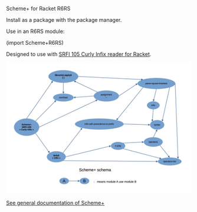 Scheme+ for Racket R6RS


Install as a package with the package manager.

Use in an R6RS module:

(import Scheme+R6RS)

Designed to use with [SRFI 105 Curly Infix reader for Racket](https://github.com/damien-mattei/SRFI-105-for-Racket).

![Scheme+ schema](schema-scheme+.jpg "Scheme+ schema")

[See general documentation of Scheme+](https://github.com/damien-mattei/Scheme-PLUS-for-Racket/blob/gh-pages/README.md)